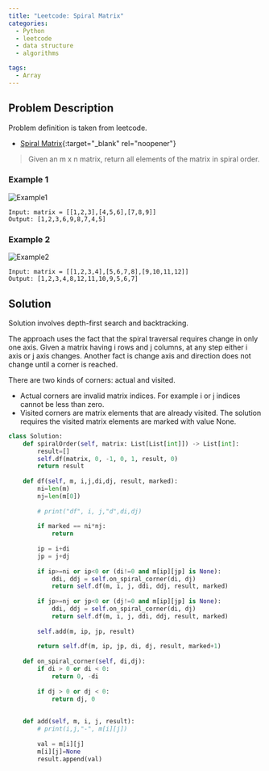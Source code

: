 ```yaml
---
title: "Leetcode: Spiral Matrix"
categories:
  - Python
  - leetcode
  - data structure
  - algorithms

tags:
  - Array
---
```


## Problem Description

Problem definition is taken from leetcode. 
- [Spiral Matrix](https://leetcode.com/problems/spiral-matrix/ "Go to leetcode"){:target="_blank" rel="noopener"}

> Given an m x n matrix, return all elements of the matrix in spiral order.


### Example 1
![Example1](https://assets.leetcode.com/uploads/2020/11/13/spiral1.jpg)

```
Input: matrix = [[1,2,3],[4,5,6],[7,8,9]]
Output: [1,2,3,6,9,8,7,4,5]
```

### Example 2
![Example2](https://assets.leetcode.com/uploads/2020/11/13/spiral.jpg)
```
Input: matrix = [[1,2,3,4],[5,6,7,8],[9,10,11,12]]
Output: [1,2,3,4,8,12,11,10,9,5,6,7]
```

## Solution

Solution involves depth-first search and backtracking. 

The approach uses the fact that the spiral traversal requires change in only one axis. Given a matrix having i rows and j columns, at any step either i axis or j axis changes. 
Another fact is change axis and direction does not change until a corner is reached. 

There are two kinds of corners: actual and visited. 
- Actual corners are invalid matrix indices. For example i or j indices cannot be less than zero.
- Visited corners are matrix elements that are already visited. The solution requires the visited matrix elements are marked with value None.  


```python
class Solution:
    def spiralOrder(self, matrix: List[List[int]]) -> List[int]:
        result=[]
        self.df(matrix, 0, -1, 0, 1, result, 0)
        return result
    
    def df(self, m, i,j,di,dj, result, marked):
        ni=len(m)
        nj=len(m[0])
        
        # print("df", i, j,"d",di,dj)
        
        if marked == ni*nj:
            return
        
        ip = i+di
        jp = j+dj
        
        if ip>=ni or ip<0 or (di!=0 and m[ip][jp] is None):
            ddi, ddj = self.on_spiral_corner(di, dj)
            return self.df(m, i, j, ddi, ddj, result, marked)
        
        if jp>=nj or jp<0 or (dj!=0 and m[ip][jp] is None):
            ddi, ddj = self.on_spiral_corner(di, dj)
            return self.df(m, i, j, ddi, ddj, result, marked)
        
        self.add(m, ip, jp, result)
        
        return self.df(m, ip, jp, di, dj, result, marked+1)
      
    def on_spiral_corner(self, di,dj):
        if di > 0 or di < 0:
            return 0, -di
        
        if dj > 0 or dj < 0:
            return dj, 0
        
    
    def add(self, m, i, j, result):
        # print(i,j,"-", m[i][j])
        
        val = m[i][j]
        m[i][j]=None
        result.append(val)

```


